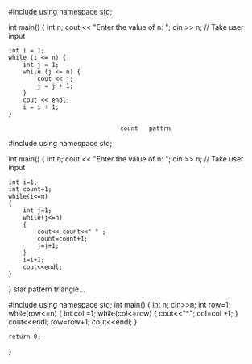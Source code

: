 
#include <iostream>
using namespace std;

int main() {
    int n;
    cout << "Enter the value of n: ";
    cin >> n;  // Take user input

    int i = 1;
    while (i <= n) {
        int j = 1;
        while (j <= n) {
            cout << j;
            j = j + 1;
        }
        cout << endl;
        i = i + 1;
    }

                                   count   pattrn
                                   
#include <iostream>
using namespace std;

int main() {
    int n;
    cout << "Enter the value of n: ";
    cin >> n;  // Take user input

    int i=1;
    int count=1;
    while(i<=n)
    {
        int j=1;
        while(j<=n)
        {
            cout<< count<<" " ;
            count=count+1;
            j=j+1;
        }
        i=i+1;
        cout<<endl;
    }
} 
                         star pattern triangle...

#include <iostream>
using namespace std;
int main() {
    int n;
    cin>>n;
    int row=1;
    while(row<=n)
    {
     int col =1;
     while(col<=row)
     {
        cout<<"*";
        col=col +1;
    }
      cout<<endl;
   row=row+1;
   cout<<endl;
}

    return 0;
}


